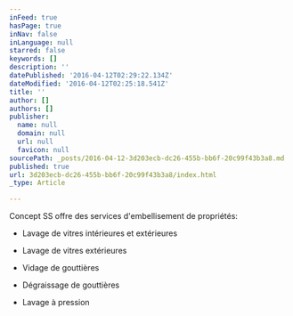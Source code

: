 ```yaml
---
inFeed: true
hasPage: true
inNav: false
inLanguage: null
starred: false
keywords: []
description: ''
datePublished: '2016-04-12T02:29:22.134Z'
dateModified: '2016-04-12T02:25:18.541Z'
title: ''
author: []
authors: []
publisher:
  name: null
  domain: null
  url: null
  favicon: null
sourcePath: _posts/2016-04-12-3d203ecb-dc26-455b-bb6f-20c99f43b3a8.md
published: true
url: 3d203ecb-dc26-455b-bb6f-20c99f43b3a8/index.html
_type: Article

---
```

Concept SS offre des services d'embellisement de propriétés:

- Lavage de vitres intérieures et extérieures

- Lavage de vitres extérieures

- Vidage de gouttières

- Dégraissage de gouttières

- Lavage à pression